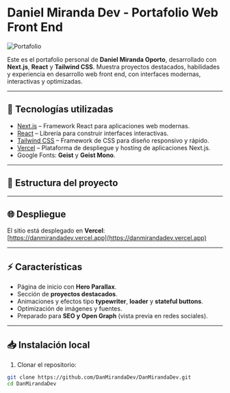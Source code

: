 # Daniel Miranda Dev - Portafolio Web Front End

![Portafolio](public/portafolios.png)

Este es el portafolio personal de **Daniel Miranda Oporto**, desarrollado con **Next.js**, **React** y **Tailwind CSS**. Muestra proyectos destacados, habilidades y experiencia en desarrollo web front end, con interfaces modernas, interactivas y optimizadas.

---

## 🚀 Tecnologías utilizadas

- [Next.js](https://nextjs.org/) – Framework React para aplicaciones web modernas.
- [React](https://reactjs.org/) – Librería para construir interfaces interactivas.
- [Tailwind CSS](https://tailwindcss.com/) – Framework de CSS para diseño responsivo y rápido.
- [Vercel](https://vercel.com/) – Plataforma de despliegue y hosting de aplicaciones Next.js.
- Google Fonts: **Geist** y **Geist Mono**.

---

## 📂 Estructura del proyecto


---

## 🌐 Despliegue

El sitio está desplegado en **Vercel**:  
[https://danmirandadev.vercel.app](https://danmirandadev.vercel.app)

---

## ⚡ Características

- Página de inicio con **Hero Parallax**.
- Sección de **proyectos destacados**.
- Animaciones y efectos tipo **typewriter**, **loader** y **stateful buttons**.
- Optimización de imágenes y fuentes.
- Preparado para **SEO y Open Graph** (vista previa en redes sociales).

---

## 📥 Instalación local

1. Clonar el repositorio:

```bash
git clone https://github.com/DanMirandaDev/DanMirandaDev.git
cd DanMirandaDev


